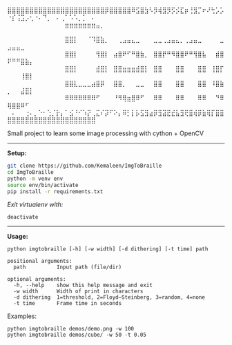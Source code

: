 ⣿⣿⣿⣿⣿⣿⣿⣿⣿⣿⣿⣿⣿⣿⣿⣿⣿⣿⣿⣿⣿⣿⡿⣿⣿⣿⣿⣿⠿⣫⣿⣳⠣⡻⢾⣻⡻⡫⡪⣏⡶⢘⣻⡉⠖⠜⢓⡡⡡⠐⡎⢨⣩⡠⢂⠐⠄⠙⡀⠀⠄⢀⠁⠡⠡⡀⡁⠀⠄
⠀⠀⠀⠀⠀⠀⠀⠀⠀⠀⠀⠀⠀⣶⣶⣶⣶⣶⣶⣶⣤⡀⠀⠀⠀⠀⠀⠀⠀⠀⠀⠀⠀⠀⠀⠀⠀⠀⠀⠀⠀⠀⠀⠀⠀⠀⠀⠀⠀⠀⠀⠀⠀⠀⠀⠀⠀⠀⠀⠀⠀⠀⠀⠀⠀⠀⠀⠀⠀
⠀⠀⠀⠀⠀⠀⠀⠀⠀⠀⠀⠀⠀⣿⣿⡇⠀⠀⠈⠹⣿⣷⡀⠀⠀⢀⣠⣤⣄⣀⠀⠀⠀⣀⣀⢀⣠⣤⣄⡀⢀⣠⣤⣀⠀⠀⠀⠀⣀⣠⣤⣤⣀⠀⠀⠀⠀⠀⠀⠀⠀⠀⠀⠀⠀⠀⠀⠀⠀
⠀⠀⠀⠀⠀⠀⠀⠀⠀⠀⠀⠀⠀⣿⣿⡇⠀⠀⠀⠀⢻⣿⡇⠀⣴⣿⠟⠋⠛⣿⣷⡀⠀⣿⣿⡟⠛⠻⣿⣿⠟⠛⢻⣿⣧⠀⠀⣾⣿⠟⠛⠛⣿⣷⡄⠀⠀⠀⠀⠀⠀⠀⠀⠀⠀⠀⠀⠀⠀
⠀⠀⠀⠀⠀⠀⠀⠀⠀⠀⠀⠀⠀⣿⣿⡇⠀⠀⠀⠀⣾⣿⡇⠀⣿⣿⣶⣶⣶⣾⣿⡇⠀⣿⣿⠀⠀⠀⣿⣿⠀⠀⠀⣿⣿⠀⢸⣿⡏⠀⠀⠀⢸⣿⡇⠀⠀⠀⠀⠀⠀⠀⠀⠀⠀⠀⠀⠀⠀
⠀⠀⠀⠀⠀⠀⠀⠀⠀⠀⠀⠀⠀⣿⣿⣇⣀⣀⣀⣴⣿⡿⠀⠀⣿⣿⡀⠀⠀⣀⣀⠀⠀⣿⣿⠀⠀⠀⣿⣿⠀⠀⠀⣿⣿⠀⠸⣿⣷⡀⠀⠀⣼⣿⡇⠀⠀⠀⠀⠀⠀⠀⠀⠀⠀⠀⠀⠀⠀
⠀⠀⠀⠀⠀⠀⠀⠀⠀⠀⠀⠀⠀⠿⠿⠿⠿⠿⠿⠿⠋⠀⠀⠀⠘⠻⢿⣶⣿⠿⠋⠀⠀⠿⠿⠀⠀⠀⠿⠿⠀⠀⠀⠿⠿⠀⠀⠙⠿⢿⣿⣿⠿⠋⠀⠀⠀⠀⠀⠀⠀⠀⠀⠀⠀⠀⠀⠀⠀
⠀⠄⠀⠀⢐⠄⡀⠑⠂⢑⡈⡗⡄⠁⣪⠘⠊⠱⡝⢀⣍⠎⡽⠋⠕⡄⠿⡃⡇⡧⣫⣻⣴⡿⣻⣽⣟⣞⣧⣻⢟⣿⢾⡿⣷⢿⡏⣿⣿⣿⣿⣿⣿⣿⣿⣿⣿⣿⣿⣿⣿⣿⣿⣿⣿⣿⣿⣿⣿

Small project to learn some image processing with cython + OpenCV

---
**Setup:**

```bash
git clone https://github.com/Kemaleen/ImgToBraille
cd ImgToBraille
python -m venv env
source env/bin/activate
pip install -r requirements.txt
```
_Exit virtualenv with:_
```
deactivate
```

---

**Usage:**

```
python imgtobraille [-h] [-w width] [-d dithering] [-t time] path

positional arguments:
  path          Input path (file/dir)

optional arguments:
  -h, --help    show this help message and exit
  -w width      Width of print in characters
  -d dithering  1=threshold, 2=Floyd–Steinberg, 3=random, 4=none
  -t time       Frame time in seconds
```

Examples:

```
python imgtobraille demos/demo.png -w 100
python imgtobraille demos/cube/ -w 50 -t 0.05
```
